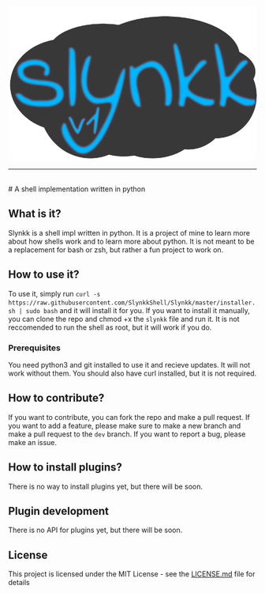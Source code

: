 <img src="branding/logoSD.png" style="margin:auto;"></img>
<hr><br>
# A shell implementation written in python

## What is it?

Slynkk is a shell impl written in python. It is a project of mine to learn more about how shells work and to learn more about python. It is not meant to be a replacement for bash or zsh, but rather a fun project to work on.

## How to use it?

To use it, simply run `curl -s https://raw.githubusercontent.com/SlynkkShell/Slynkk/master/installer.sh | sudo bash` and it will install it for you. If you want to install it manually, you can clone the repo and chmod +x the `slynkk` file and run it. It is not reccomended to run the shell as root, but it will work if you do.

### Prerequisites

You need python3 and git installed to use it and recieve updates. It will not work without them.
You should also have curl installed, but it is not required.

## How to contribute?

If you want to contribute, you can fork the repo and make a pull request. If you want to add a feature, please make sure to make a new branch and make a pull request to the `dev` branch. If you want to report a bug, please make an issue.

## How to install plugins?

There is no way to install plugins yet, but there will be soon.

## Plugin development

There is no API for plugins yet, but there will be soon.


## License

This project is licensed under the MIT License - see the [LICENSE.md](LICENSE.md) file for details
